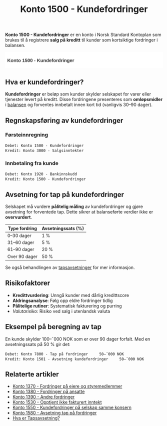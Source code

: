 ﻿---
title: "Konto 1500 - Kundefordringer"
seoTitle: "Konto 1500 | Kundefordringer | Kontoplan"
description: '**Konto 1500 - Kundefordringer** brukes til å registrere **salg på kreditt** som kortsiktige fordringer. Les om innregning, innbetaling, tapsavsetning og risikostyring.'
summary: "Konto 1500 dekker kundefordringer. Oppsummerer førsteinnregning, innbetaling, tapsavsetning og risikofaktorer."
---

**Konto 1500 - Kundefordringer** er en konto i Norsk Standard Kontoplan som brukes til å registrere **salg på kreditt** til kunder som kortsiktige fordringer i balansen.

![Illustrasjon av konto 1500 kundefordringer](1500-kundefordringer-image.svg)

## Hva er kundefordringer?

**Kundefordringer** er beløp som kunder skylder selskapet for varer eller tjenester levert på kreditt. Disse fordringene presenteres som **omløpsmidler** i [balansen](/blogs/regnskap/hva-er-balanseregnskap "Hva er Balanseregnskap?") og forventes innbetalt innen kort tid (vanligvis 30–90 dager).

## Regnskapsføring av kundefordringer

### Førsteinnregning

```plaintext
Debet: Konto 1500 - Kundefordringer
Kredit: Konto 3000 - Salgsinntekter
```

### Innbetaling fra kunde

```plaintext
Debet: Konto 1920 - Bankinnskudd
Kredit: Konto 1500 - Kundefordringer
```

## Avsetning for tap på kundefordringer

Selskapet må vurdere **pålitelig måling** av kundefordringer og gjøre avsetning for forventede tap. Dette sikrer at balanseførte verdier ikke er **overvurdert**.

| Type fordring   | Avsetningssats (%) |
|-----------------|--------------------|
| 0–30 dager      | 1 %                |
| 31–60 dager     | 5 %                |
| 61–90 dager     | 20 %               |
| Over 90 dager   | 50 %               |

Se også behandlingen av [tapsavsetninger](/blogs/regnskap/tap-pa-fordring "Hva er Tapsavsetning? Behandling av fordringer") for mer informasjon.

## Risikofaktorer

* **Kredittvurdering**: Unngå kunder med dårlig kredittscore
* **Aldringsanalyse**: Følg opp eldre fordringer tidlig
* **Pålitelige rutiner**: Systematisk fakturering og purring
* *Valutarisiko*: Risiko ved salg i utenlandsk valuta

## Eksempel på beregning av tap

En kunde skylder 100–¯000 NOK som er over 90 dager forfalt. Med en avsetningssats på 50 % gir det:

```plaintext
Debet: Konto 7800 - Tap på fordringer     50–¯000 NOK
Kredit: Konto 1501 - Avsetning kundefordringer     50–¯000 NOK
```

## Relaterte artikler

* [Konto 1370 - Fordringer på eiere og styremedlemmer](/blogs/kontoplan/1370-fordringer-pa-eiere-og-styremedlemmer "Konto 1370 - Fordringer på eiere og styremedlemmer")
* [Konto 1380 - Fordringer på ansatte](/blogs/kontoplan/1380-fordringer-pa-ansatte "Konto 1380 - Fordringer på ansatte")
* [Konto 1390 - Andre fordringer](/blogs/kontoplan/1390-andre-fordringer "Konto 1390 - Andre fordringer")
* [Konto 1530 - Opptjent ikke fakturert inntekt](/blogs/kontoplan/1530-opptjent-ikke-fakturert-inntekt "Konto 1530 - Opptjent ikke fakturert inntekt")
* [Konto 1550 - Kundefordringer på selskap samme konsern](/blogs/kontoplan/1550-kundefordringer-pa-selskap-samme-konsern "Konto 1550 - Kundefordringer på selskap samme konsern")
* [Konto 1580 - Avsetning tap på fordringer](/blogs/kontoplan/1580-avsetning-tap-pa-fordringer "Konto 1580 - Avsetning tap på fordringer")
* [Hva er Tapsavsetning?](/blogs/regnskap/tap-pa-fordring "Hva er Tapsavsetning? Behandling av fordringer")






